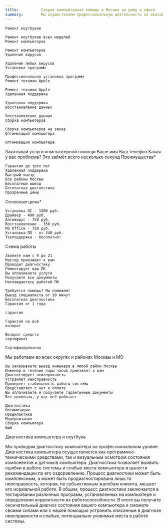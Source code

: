 ```yaml
---
title:          Скорая компьютерная помощь в Москве на дому и офисе
summary:        Мы осуществляем профессиональную деятельность по оказанию услуг компьютерной помощи физическим и юридическим лицам с 2001 года на территории города Москвы и Московской области. С нами вы можете быть уверены в качестве оказываемых услуг.
---
```




    Ремонт ноутбуков

    Ремонт ноутбуков всех моделей
    Ремонт компьютеров

    Ремонт компьютеров
    Удаление вирусов

    Удаление любых вирусов
    Установка программ

    Профессиональная установка программ
    Ремонт техники Apple

    Ремонт техники Apple
    Удаленная поддержка

    Удаленная поддержка
    Восстановление данных

    Восстановление данных
    Сборка компьютеров

    Сборка компьютеров на заказ
    Оптимизация компьютера

    Оптимизация компьютера

Заказывай услуги компьютерной помощи
Ваше имя Ваш телефон Какая у вас проблема?
Это займёт всего несколько секунд
Преимущества*

    Гарантия до трех лет
    Удаленная поддержка
    Быстрый выезд
    Все районы Москвы
    Бесплатный выезд
    Бесплатная диагностика
    Прозрачные цены

Основные цены*

    Установка ОС - 1300 руб.
    Драйвер - 490 руб.
    Антивирус - 750 руб.
    Восстановление - 350 руб.
    MS Office - 750 руб.
    Установка ПО - от 340 руб.
    Техподдержка - бесплатно!

Схема работы

    Звоните нам с 9 до 21
    Мастер приезжает к вам
    Проводит диагностику
    Ремонтирует ваш ПК
    Вы оплачиваете услуги
    Получаете все документы
    Наслаждаетесь работой ПК

    Требуется помощь? Мы поможем!
    Выезд специалиста от 30 минут
    Бесплатная диагностика
    Гарантия от 1 года

    гарантия

    Гарантия на всё
    возврат

    Возврат средств
    сертификат

    Сертифицированно

Мы работаем во всех округах и районах Москвы и МО

    Вы заказываете выезд инженера в любой район Москвы
    Инженер в течение пары часов приезжает к вам
    Диагностирует неисправность
    Устраняет неисправность
    Проверяет стабильность работы системы
    Представляет с чет к оплате
    Вы оплачиваете и получаете гарантийные документы
    Все довольны, у вас всё работает

    Диагностика
    Оптимизация
    Профилактика
    Модернизация
    Сборка компьютера
    Ещё

Диагностика компьютера и ноутбука

Мы проводим диагностику компьютера на профессиональном уровне. Диагностика компьютера осуществляется как программно-техническими средствами, так и визуальным осмотром состояния компонентов и датчиков компьютера. Диагностика позволяет выявить ошибки в работе системы и слабые места компьютера и вынести рекомендации по его оздоровлению. Процесс диагностики может быть комплексным, а может быть продиагностирована лишь та неисправность, которая, по субъективным жалобам клиента, мешает его нормальной работе. В общем, процесс диагностики заключается в тестировании различных программ, установленных на компьютере и определении корректности их работоспособности. В итоге вы получите окончательный диагноз состояния вашего компьютера и сможете своими силами или с нашей помощью устранить описанные в диагнозе неисправности и слабые, потенциально уязвимые места в работе системы.
